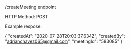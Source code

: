 /createMeeting endpoint

HTTP Method: POST

Example respose:

{
  "createdAt": "2020-07-28T20:03:37.634Z",
  "createdBy": "adrianchavez065@gmail.com",
  "meetingId": "583085"
}
